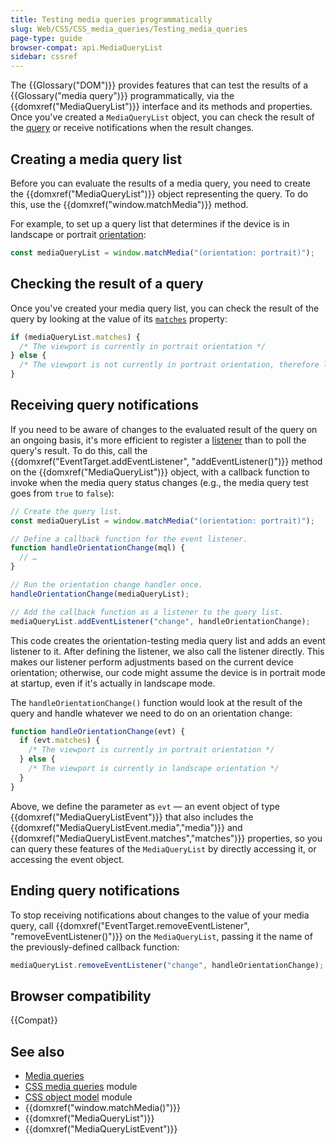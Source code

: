 ```yaml
---
title: Testing media queries programmatically
slug: Web/CSS/CSS_media_queries/Testing_media_queries
page-type: guide
browser-compat: api.MediaQueryList
sidebar: cssref
---
```



The {{Glossary("DOM")}} provides features that can test the results of a {{Glossary("media query")}} programmatically, via the {{domxref("MediaQueryList")}} interface and its methods and properties. Once you've created a `MediaQueryList` object, you can check the result of the [query](/en-US/docs/Web/CSS/CSS_media_queries/Using_media_queries) or receive notifications when the result changes.

## Creating a media query list

Before you can evaluate the results of a media query, you need to create the {{domxref("MediaQueryList")}} object representing the query. To do this, use the {{domxref("window.matchMedia")}} method.

For example, to set up a query list that determines if the device is in landscape or portrait [orientation](/en-US/docs/Web/CSS/@media/orientation):

```js
const mediaQueryList = window.matchMedia("(orientation: portrait)");
```

## Checking the result of a query

Once you've created your media query list, you can check the result of the query by looking at the value of its [`matches`](/en-US/docs/Web/API/MediaQueryList/matches) property:

```js
if (mediaQueryList.matches) {
  /* The viewport is currently in portrait orientation */
} else {
  /* The viewport is not currently in portrait orientation, therefore landscape */
}
```

## Receiving query notifications

If you need to be aware of changes to the evaluated result of the query on an ongoing basis, it's more efficient to register a [listener](/en-US/docs/Web/API/EventTarget/addEventListener) than to poll the query's result. To do this, call the {{domxref("EventTarget.addEventListener", "addEventListener()")}} method on the {{domxref("MediaQueryList")}} object, with a callback function to invoke when the media query status changes (e.g., the media query test goes from `true` to `false`):

```js
// Create the query list.
const mediaQueryList = window.matchMedia("(orientation: portrait)");

// Define a callback function for the event listener.
function handleOrientationChange(mql) {
  // …
}

// Run the orientation change handler once.
handleOrientationChange(mediaQueryList);

// Add the callback function as a listener to the query list.
mediaQueryList.addEventListener("change", handleOrientationChange);
```

This code creates the orientation-testing media query list and adds an event listener to it. After defining the listener, we also call the listener directly. This makes our listener perform adjustments based on the current device orientation; otherwise, our code might assume the device is in portrait mode at startup, even if it's actually in landscape mode.

The `handleOrientationChange()` function would look at the result of the query and handle whatever we need to do on an orientation change:

```js
function handleOrientationChange(evt) {
  if (evt.matches) {
    /* The viewport is currently in portrait orientation */
  } else {
    /* The viewport is currently in landscape orientation */
  }
}
```

Above, we define the parameter as `evt` — an event object of type {{domxref("MediaQueryListEvent")}} that also includes the {{domxref("MediaQueryListEvent.media","media")}} and {{domxref("MediaQueryListEvent.matches","matches")}} properties, so you can query these features of the `MediaQueryList` by directly accessing it, or accessing the event object.

## Ending query notifications

To stop receiving notifications about changes to the value of your media query, call {{domxref("EventTarget.removeEventListener", "removeEventListener()")}} on the `MediaQueryList`, passing it the name of the previously-defined callback function:

```js
mediaQueryList.removeEventListener("change", handleOrientationChange);
```

## Browser compatibility

{{Compat}}

## See also

- [Media queries](/en-US/docs/Web/CSS/CSS_media_queries/Using_media_queries)
- [CSS media queries](/en-US/docs/Web/CSS/CSS_media_queries) module
- [CSS object model](/en-US/docs/Web/API/CSS_Object_Model) module
- {{domxref("window.matchMedia()")}}
- {{domxref("MediaQueryList")}}
- {{domxref("MediaQueryListEvent")}}
